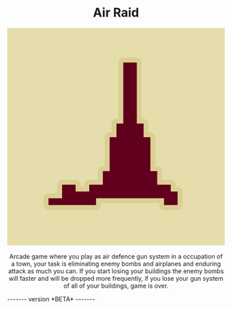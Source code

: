 
<h1 align="center">Air Raid</h1>
<p align="center">
  


<img src="Assets/Sprites/AirRaid.png"/>

<p align="center">
Arcade game where you play as air defence gun system in a occupation of a town, your task is eliminating enemy bombs and airplanes and enduring attack as much you can. If you start losing your buildings the enemy bombs will faster and will be dropped more frequently, if you lose your gun system of all of your buildings, game is over.



</p>

  <p>
  -------
version *BETA*
-------
    </p>

</p>


